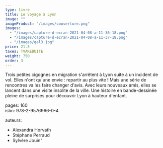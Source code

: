 ```yaml
---
type: livre
title: Le voyage à Lyon
image: ""
imageProduct: "/images/couverture.png"
images:
  - "/images/capture-d-ecran-2021-04-08-a-11-36-18.png"
  - "/images/capture-d-ecran-2021-04-08-a-11-37-18.png"
  - "/images/gal3.jpg"
price: 21.5
taxes: TVAREDUITE
weight: 750
order: 3
---
```


Trois petites cigognes en migration s'arrêtent à Lyon suite à un incident
de vol. Elles n'ont qu'une envie : repartir au plus vite ! Mais une série de rencontres
va les faire changer d'avis. Avec leurs nouveaux amis, elles se lancent dans une
visite insolite de la ville. Une histoire en bande-dessinée pleine de surprises
pour découvrir Lyon à hauteur d'enfant.

pages: 160  
isbn: 978-2-9576966-0-4

auteurs:

- Alexandra Horvath
- Stéphane Perraud
- Sylvère Jouin"
